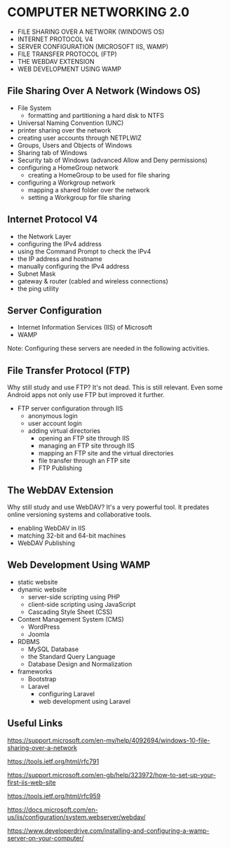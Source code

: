 # COMPUTER NETWORKING 2.0
 * FILE SHARING OVER A NETWORK (WINDOWS OS)
 * INTERNET PROTOCOL V4
 * SERVER CONFIGURATION (MICROSOFT IIS, WAMP)
 * FILE TRANSFER PROTOCOL (FTP)
 * THE WEBDAV EXTENSION 
 * WEB DEVELOPMENT USING WAMP 

## File Sharing Over A Network (Windows OS)
  
   * File System         
     * formatting and partitioning a hard
       disk to NTFS      
   * Universal Naming Convention (UNC)     
   * printer sharing over the network  
   * creating user accounts through NETPLWIZ  
   * Groups, Users and Objects of Windows  
   * Sharing tab of Windows   
   * Security tab of Windows (advanced Allow and Deny permissions)  
   * configuring a HomeGroup network  
     * creating a HomeGroup to be used for file sharing  
   * configuring a Workgroup network  
     * mapping a shared folder over the network  
     * setting a Workgroup for file sharing  
     
     
## Internet Protocol V4
  
   * the Network Layer
   * configuring the IPv4 address
   * using the Command Prompt to check the IPv4
   * the IP address and hostname
   * manually configuring the IPv4 address   
   * Subnet Mask
   * gateway & router (cabled and wireless connections)
   * the ping utility    


## Server Configuration 
  
   * Internet Information Services (IIS) of Microsoft
   * WAMP
  
  Note: Configuring these servers are needed in the following activities. 


## File Transfer Protocol (FTP)
  
  Why still study and use FTP? It's not dead. This is still relevant.
   Even some Android apps not only use FTP but improved it further.    
   * FTP server configuration through IIS
     * anonymous login
     * user account login
     * adding virtual directories  
        * opening an FTP site through IIS 
        * managing an FTP site through IIS    
        * mapping an FTP site and the virtual directories    
        * file transfer through an FTP site   
        * FTP Publishing  
   

## The WebDAV Extension  
  
  Why still study and use WebDAV? It's a very powerful tool.
   It predates online versioning systems
   and collaborative tools. 
   * enabling WebDAV in IIS
   * matching 32-bit and 64-bit machines 
   * WebDAV Publishing
    

## Web Development Using WAMP
  
   * static website
   * dynamic website 
     * server-side scripting using PHP
     * client-side scripting using JavaScript
     * Cascading Style Sheet (CSS)        
   * Content Management System (CMS)
     * WordPress
     * Joomla   
   * RDBMS
     * MySQL Database
     * the Standard Query Language
     * Database Design and Normalization  
   * frameworks
     * Bootstrap
     * Laravel
       * configuring Laravel 
       * web development using Laravel

## Useful Links
<https://support.microsoft.com/en-my/help/4092694/windows-10-file-sharing-over-a-network>

<https://tools.ietf.org/html/rfc791>

<https://support.microsoft.com/en-gb/help/323972/how-to-set-up-your-first-iis-web-site>

<https://tools.ietf.org/html/rfc959>

<https://docs.microsoft.com/en-us/iis/configuration/system.webserver/webdav/>

<https://www.developerdrive.com/installing-and-configuring-a-wamp-server-on-your-computer/>
